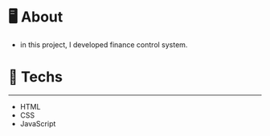 # 🖥 **About**
- in this project, I developed finance control system.
# 🚀 **Techs**

---

- HTML
- CSS
- JavaScript


